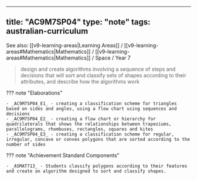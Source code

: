 
---
title: "AC9M7SP04"
type: "note"
tags: australian-curriculum
---

See also: [[v9-learning-areas|Learning Areas]] / [[v9-learning-areas#Mathematics|Mathematics]] / [[v9-learning-areas#Mathematics|Mathematics]] / Space / Year 7

> design and create algorithms involving a sequence of steps and decisions that will sort and classify sets of shapes according to their attributes, and describe how the algorithms work

??? note "Elaborations"

	- _AC9M7SP04_E1_ - creating a classification scheme for triangles based on sides and angles, using a flow chart using sequences and decisions
	- _AC9M7SP04_E2_ - creating a flow chart or hierarchy for quadrilaterals that shows the relationships between trapeziums, parallelograms, rhombuses, rectangles, squares and kites
	- _AC9M7SP04_E3_ - creating a classification scheme for regular, irregular, concave or convex polygons that are sorted according to the number of sides
??? note "Achievement Standard Components"

	- _ASMAT713_ - Students classify polygons according to their features and create an algorithm designed to sort and classify shapes.

[//begin]: # "Autogenerated link references for markdown compatibility"
[v9-learning-areas]: ..%2Fv9-learning-areas "Learning Areas"
[//end]: # "Autogenerated link references" 
